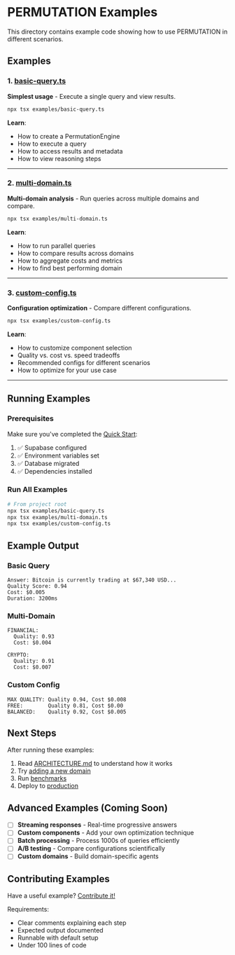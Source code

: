 # PERMUTATION Examples

This directory contains example code showing how to use PERMUTATION in different scenarios.

## Examples

### 1. [basic-query.ts](./basic-query.ts)
**Simplest usage** - Execute a single query and view results.

```bash
npx tsx examples/basic-query.ts
```

**Learn**:
- How to create a PermutationEngine
- How to execute a query
- How to access results and metadata
- How to view reasoning steps

---

### 2. [multi-domain.ts](./multi-domain.ts)
**Multi-domain analysis** - Run queries across multiple domains and compare.

```bash
npx tsx examples/multi-domain.ts
```

**Learn**:
- How to run parallel queries
- How to compare results across domains
- How to aggregate costs and metrics
- How to find best performing domain

---

### 3. [custom-config.ts](./custom-config.ts)
**Configuration optimization** - Compare different configurations.

```bash
npx tsx examples/custom-config.ts
```

**Learn**:
- How to customize component selection
- Quality vs. cost vs. speed tradeoffs
- Recommended configs for different scenarios
- How to optimize for your use case

---

## Running Examples

### Prerequisites

Make sure you've completed the [Quick Start](../QUICK_START.md):
1. ✅ Supabase configured
2. ✅ Environment variables set
3. ✅ Database migrated
4. ✅ Dependencies installed

### Run All Examples

```bash
# From project root
npx tsx examples/basic-query.ts
npx tsx examples/multi-domain.ts
npx tsx examples/custom-config.ts
```

## Example Output

### Basic Query
```
Answer: Bitcoin is currently trading at $67,340 USD...
Quality Score: 0.94
Cost: $0.005
Duration: 3200ms
```

### Multi-Domain
```
FINANCIAL:
  Quality: 0.93
  Cost: $0.004
  
CRYPTO:
  Quality: 0.91
  Cost: $0.007
```

### Custom Config
```
MAX QUALITY: Quality 0.94, Cost $0.008
FREE:        Quality 0.81, Cost $0.00
BALANCED:    Quality 0.92, Cost $0.005
```

## Next Steps

After running these examples:

1. Read [ARCHITECTURE.md](../ARCHITECTURE.md) to understand how it works
2. Try [adding a new domain](../docs/guides/adding-domains.md)
3. Run [benchmarks](../docs/guides/running-benchmarks.md)
4. Deploy to [production](../docs/guides/deployment.md)

## Advanced Examples (Coming Soon)

- [ ] **Streaming responses** - Real-time progressive answers
- [ ] **Custom components** - Add your own optimization technique
- [ ] **Batch processing** - Process 1000s of queries efficiently
- [ ] **A/B testing** - Compare configurations scientifically
- [ ] **Custom domains** - Build domain-specific agents

## Contributing Examples

Have a useful example? [Contribute it!](../CONTRIBUTING.md)

Requirements:
- Clear comments explaining each step
- Expected output documented
- Runnable with default setup
- Under 100 lines of code

